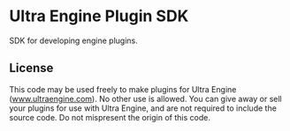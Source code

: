 # Ultra Engine Plugin SDK

SDK for developing engine plugins.

## License

This code may be used freely to make plugins for Ultra Engine (www.ultraengine.com). No other use is allowed. You can give away or sell your plugins for use with Ultra Engine, and are not required to include the source code. Do not mispresent the origin of this code.
